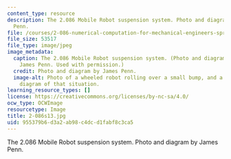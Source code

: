 ```yaml
---
content_type: resource
description: The 2.086 Mobile Robot suspension system. Photo and diagram by James
  Penn.
file: /courses/2-086-numerical-computation-for-mechanical-engineers-spring-2013/955379b6d3a2ab98c4dcd1fabf8c3ca5_2-086s13.jpg
file_size: 53517
file_type: image/jpeg
image_metadata:
  caption: The 2.086 Mobile Robot suspension system. (Photo and diagram courtesy of
    James Penn. Used with permission.)
  credit: Photo and diagram by James Penn.
  image-alt: Photo of a wheeled robot rolling over a small bump, and a force vector
    diagram of that situation.
learning_resource_types: []
license: https://creativecommons.org/licenses/by-nc-sa/4.0/
ocw_type: OCWImage
resourcetype: Image
title: 2-086s13.jpg
uid: 955379b6-d3a2-ab98-c4dc-d1fabf8c3ca5
---
```

The 2.086 Mobile Robot suspension system. Photo and diagram by James Penn.